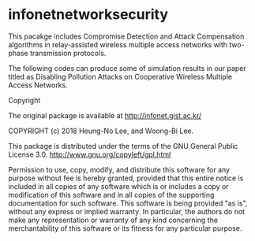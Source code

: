 # infonetnetworksecurity

This pacakge includes Compromise Detection and Attack Compensation algorithms in relay-assisted wireless multiple access networks with two-phase transmission protocols.

The following codes can produce some of simulation results in our paper titled as Disabling Pollution Attacks on Cooperative Wireless Multiple Access Networks.


Copyright

The original package is available at http://infonet.gist.ac.kr/

COPYRIGHT (c) 2018 Heung-No Lee, and Woong-Bi Lee.

This package is distributed under the terms of the GNU General Public License 3.0. http://www.gnu.org/copyleft/gpl.html

Permission to use, copy, modify, and distribute this software for any purpose without fee is hereby granted, provided that this entire notice is included in all copies of any software which is or includes a copy or modification of this software and in all copies of the supporting documentation for such software. This software is being provided "as is", without any express or implied warranty. In particular, the authors do not make any representation or warranty of any kind concerning the merchantability of this software or its fitness for any particular purpose.